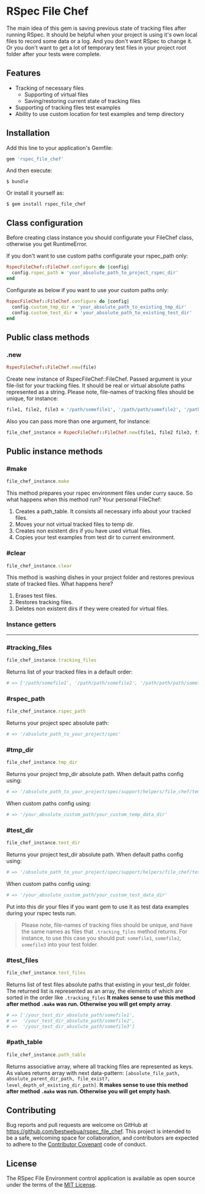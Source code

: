 # RSpec File Chef
The main idea of this gem is saving previous state of tracking files after running RSpec. It should be helpful when your project is using it's own local files to record some data or a log. And you don't want RSpec to change it. Or you don't want to get a lot of temporary test files in your project root folder after your tests were complete.

## Features

- Tracking of necessary files
  - Supporting of virtual files
  - Saving/restoring current state of tracking files
- Supporting of tracking files test examples
- Ability to use custom location for test examples and temp directory

## Installation

Add this line to your application's Gemfile:

```ruby
gem 'rspec_file_chef'
```

And then execute:

    $ bundle

Or install it yourself as:

    $ gem install rspec_file_chef

## Class configuration
Before creating class instance you should configurate your FileChef class, otherwise you get RuntimeError.

If you don't want to use custom paths configurate your rspec_path only:
```ruby
RspecFileChef::FileChef.configure do |config|
  config.rspec_path = 'your_absolute_path_to_project_rspec_dir'
end
```

Configurate as below if you want to use your custom paths only:
```ruby
RspecFileChef::FileChef.configure do |config|
  config.custom_tmp_dir = 'your_absolute_path_to_existing_tmp_dir'
  config.custom_test_dir = 'your_absolute_path_to_existing_test_dir'
end
```

## Public class methods

### .new

```ruby
RspecFileChef::FileChef.new(file)
```

Create new instance of RspecFileChef::FileChef. Passed argument is your file-list for your tracking files. It should be real or virtual absolute paths represented as a string. Please note, file-names of tracking files should be unique, for instance:

```ruby
file1, file2, file3 = '/path/somefile1', '/path/path/somefile2', '/path/path/path/somefile3'
```

Also you can pass more than one argument, for instance:
```ruby
file_chef_instance = RspecFileChef::FileChef.new(file1, file2 file3, file_n)
```


## Public instance methods

### #make

```ruby
file_chef_instance.make
```

This method prepares your rspec environment files under curry sauce. So what happens when this method run? Your personal FileChef:

1. Creates a path_table. It consists all necessary info about your tracked files.
2. Moves your not virtual tracked files to temp dir.
3. Creates non existent dirs if you have used virtual files.
4. Copies your test examples from test dir to current environment.

### #clear

```ruby
file_chef_instance.clear
```

This method is washing dishes in your project folder and restores previous state of tracked files. What happens here?
1. Erases test files.
2. Restores tracking files.
3. Deletes non existent dirs if they were created for virtual files.

### Instance getters
---
### #tracking_files

```ruby
file_chef_instance.tracking_files
```

Returns list of your tracked files in a default order:

```ruby
# => ['/path/somefile1', '/path/path/somefile2', '/path/path/path/somefile3']
```


### #rspec_path

```ruby
file_chef_instance.rspec_path
```

Returns your project spec absolute path:
```ruby
# => '/absolute_path_to_your_project/spec'
```


### #tmp_dir

```ruby
file_chef_instance.tmp_dir
```

Returns your project tmp_dir absolute path. When default paths config using:
```ruby
# => '/absolute_path_to_your_project/spec/support/helpers/file_chef/temp_data'
```

When custom paths config using:
```ruby
# => '/your_absolute_custom_path/your_custom_temp_data_dir'
```


### #test_dir

```ruby
file_chef_instance.test_dir
```

Returns your project test_dir absolute path. When default paths config using:
```ruby
# => '/absolute_path_to_your_project/spec/support/helpers/file_chef/test_data'
```

When custom paths config using:
```ruby
# => '/your_absolute_custom_path/your_custom_test_data_dir'
```

Put into this dir your files if you want gem to use it as test data examples during your rspec tests run.

> Please note, file-names of tracking files should be unique, and have the same names as files that ```.tracking_files``` method returns. For instance, to use this case you should put: ```somefile1```, ```somefile2```, ```somefile3``` into your test folder.

### #test_files

```ruby
file_chef_instance.test_files
```

Returns list of test files absolute paths that existing in your test_dir folder. The returned list is represented as an array, the elements of which are sorted in the order like ```.tracking_files```  **It makes sense to use this method after method ```.make``` was run. Otherwise you will get empty array**.

```ruby
# => ['/your_test_dir_absolute_path/somefile1',
# =>  '/your_test_dir_absolute_path/somefile2',
# =>  '/your_test_dir_absolute_path/somefile3']
```

### #path_table

```ruby
file_chef_instance.path_table
```

Returns associative array, where all tracking files are represented as keys. As values returns array with next data-pattern: ```[absolute_file_path, absolute_parent_dir_path, file_exist?, level_depth_of_existing_dir_path]```. **It makes sense to use this method after method ```.make``` was run. Otherwise you will get empty hash**.

## Contributing

Bug reports and pull requests are welcome on GitHub at https://github.com/bestwebua/rspec_file_chef. This project is intended to be a safe, welcoming space for collaboration, and contributors are expected to adhere to the [Contributor Covenant](http://contributor-covenant.org) code of conduct.

## License

The RSpec File Environment control application is available as open source under the terms of the [MIT License](http://opensource.org/licenses/MIT).
